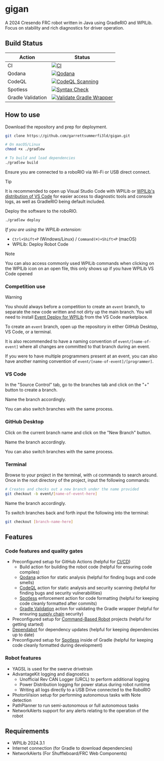 # gigan

A 2024 Cresendo FRC robot written in Java using GradleRIO and WPILib. Focus on stability and rich diagnostics for driver operation.

## Build Status

| Action            | Status                                                                                                                                                                                                                           |
| ----------------- | -------------------------------------------------------------------------------------------------------------------------------------------------------------------------------------------------------------------------------- |
| CI                | [![CI](https://github.com/garrettsummerfi3ld/gigan/actions/workflows/ci.yml/badge.svg)](https://github.com/garrettsummerfi3ld/gigan/actions/workflows/ci.yml)                                                                    |
| Qodana            | [![Qodana](https://github.com/garrettsummerfi3ld/gigan/actions/workflows/qodana.yml/badge.svg)](https://github.com/garrettsummerfi3ld/gigan/actions/workflows/qodana.yml)                                                        |
| CodeQL            | [![CodeQL Scanning](https://github.com/garrettsummerfi3ld/gigan/actions/workflows/codeql.yml/badge.svg)](https://github.com/garrettsummerfi3ld/gigan/actions/workflows/codeql.yml)                                               |
| Spotless          | [![Syntax Check](https://github.com/garrettsummerfi3ld/gigan/actions/workflows/syntax-check.yml/badge.svg)](https://github.com/garrettsummerfi3ld/gigan/actions/workflows/syntax-check.yml)                                      |
| Gradle Validation | [![Validate Gradle Wrapper](https://github.com/garrettsummerfi3ld/gigan/actions/workflows/gradle-wrapper-validation.yml/badge.svg)](https://github.com/garrettsummerfi3ld/gigan/actions/workflows/gradle-wrapper-validation.yml) |

## How to use

Download the repository and prep for deployment.

```bash
git clone https://github.com/garrettsummerfi3ld/gigan.git

# On macOS/Linux
chmod +x ./gradlew

# To build and load dependencies
./gradlew build
```

Ensure you are connected to a roboRIO via Wi-Fi or USB direct connect.

> [!TIP]
>
> It is recommended to open up Visual Studio Code with WPILib or [WPILib's distribution of VS Code](https://github.com/wpilibsuite/allwpilib) for easier access to diagnostic tools and console logs, as well as GradleRIO being default included.

Deploy the software to the roboRIO.

```bash
./gradlew deploy
```

_If you are using the WPILib extension:_

- `Ctrl+Shift+P` (Windows/Linux) / `Command(⌘)+Shift+P` (macOS)
- WPILib: Deploy Robot Code

> [!NOTE]
>
> You can also access commonly used WPILib commands when clicking on the WPILib icon on an open file, this only shows up if you have WPILib VS Code opened

### Competition use

> [!WARNING]
>
> You should always before a competition to create an `event` branch, to separate the new code written and not dirty up the main branch. You will need to install [Event Deploy for WPILib](https://marketplace.visualstudio.com/items?itemName=Mechanical-Advantage.event-deploy-wpilib) from the VS Code marketplace.

To create an `event` branch, open up the repository in either GitHub Desktop, VS Code, or a terminal.

It is also recommended to have a naming convention of `event/[name-of-event]` where all changes are committed to that branch during an event.

If you were to have multiple programmers present at an event, you can also have another naming convention of `event/[name-of-event]/[programmer]`.

### VS Code

In the "Source Control" tab, go to the branches tab and click on the "+" button to create a branch.

Name the branch accordingly.

You can also switch branches with the same process.

### GitHub Desktop

Click on the current branch name and click on the "New Branch" button.

Name the branch accordingly.

You can also switch branches with the same process.

### Terminal

Browse to your project in the terminal, with `cd` commands to search around. Once in the root directory of the project, input the following commands:

```bash
# Creates and checks out a new branch under the name provided
git checkout -b event/[name-of-event-here]
```

Name the branch accordingly.

To switch branches back and forth input the following into the terminal:

```bash
git checkout [branch-name-here]
```

## Features

### Code features and quality gates

- Preconfigured setup for GitHub Actions (helpful for [CI/CD](https://en.wikipedia.org/wiki/CI/CD))
  - Build action for building the robot code (helpful for ensuring code compiles)
  - [Qodana](https://www.jetbrains.com/qodana/) action for static analysis (helpful for finding bugs and code smells)
  - [CodeQL](https://codeql.github.com/) action for static analysis and security scanning (helpful for finding bugs and security vulnerabilities)
  - [Spotless](https://github.com/diffplug/spotless) enforcement action for code formatting (helpful for keeping code cleanly formatted after commits)
  - [Gradle Validation](https://github.com/gradle/wrapper-validation-action/tree/v1/?tab=readme-ov-file#the-gradle-wrapper-problem-in-open-source) action for validating the Gradle wrapper (helpful for ensuring [supply chain](https://en.wikipedia.org/wiki/Supply_chain_attack) security)
- Preconfigured setup for [Command-Based Robot](https://docs.wpilib.org/en/stable/docs/software/commandbased/index.html) projects (helpful for getting started)
- [Dependabot](https://docs.github.com/en/code-security/dependabot) for dependency updates (helpful for keeping dependencies up to date)
- Preconfigured setup for [Spotless](https://github.com/diffplug/spotless) inside of Gradle (helpful for keeping code cleanly formatted during development)

### Robot features

- YAGSL is used for the swerve drivetrain
- AdvantageKit logging and diagnostics
  - Unofficial Rev CAN Logger (URCL) to perform additional logging
  - Power Distribution logging for power status during robot runtime
  - Writing all logs directly to a USB Drive connected to the RoboRIO
- PhotonVision setup for performing autonomous tasks with Note detection
- PathPlanner to run semi-autonomous or full autonomous tasks
- NetworkAlerts support for any alerts relating to the operation of the robot

## Requirements

- WPILib 2024.3.1
- Internet connection (for Gradle to download dependencies)
- NetworkAlerts (For Shuffleboard/FRC Web Components)
